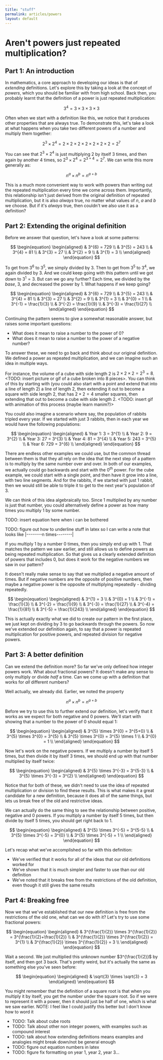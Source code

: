 ```yaml
---
title: "stuff"
permalink: articles/powers
layout: default
---
```


# Aren't powers just repeated multiplication?

## Part 1: An introduction
In mathematics, a core approach to developing our ideas is that of _extending_ definitions. Let's explore this by taking a look at the concept of _powers_, which you should be familiar with from high school. Back then, you probably learnt that the definition of a power is just repeated multiplication:

$$ 3^{4} = 3 \times 3 \times 3 \times 3 $$

Often when we start with a definition like this, we notice that it produces other properties that are always true. To demonstrate this, let's take a look at what happens when you take two different powers of a number and multiply them together:

$$ 2^{3} \times 2^{4} = 2 \times 2 \times 2 \times 2 \times 2 \times 2 \times 2 = 2^{7} $$

You can see that $2^{3}\times2^{4}$ is just multiplying $2$ by itself 3 times, and then again by another 4 times, so $2^{3}\times2^{4}=2^{3+4}={2^7}$. We can write this more generally as:

$$ n^{a} \times n^{b} = n^{a+b} $$

This is a much more convenient way to work with powers than writing out the repeated multiplication every time we come across them. Importantly, this relationship isn't just derived from the original definition of repeated multiplication, but it is also _always_ true, no matter what values of $n$, $a$ and $b$ we choose. But if it's _always_ true, then couldn't we also use it as a definition?

## Part 2: Extending the original definition
Before we answer that question, let's have a look at some patterns:

$$
\begin{equation}
\begin{aligned}
& 3^{6} = 729 \\
& 3^{5} = 243 \\
& 3^{4} = 81 \\
& 3^{3} = 27 \\
& 3^{2} = 9 \\
& 3^{1} = 3 \\
\end{aligned}
\end{equation}
$$

To get from $3^{6}$ to $3^{5}$, we simply divided by $3$. Then to get from $3^{5}$ to $3^{4}$, we again divided by $3$. And we could keep going with this pattern until we got down to $3^{1}=3$. But can we go any further? Each time, we divided by the _base_, $3$, and decreased the power by 1. What happens if we keep going?

$$
\begin{equation}
\begin{aligned}
& 3^{6} = 729 \\
& 3^{5} = 243 \\
& 3^{4} = 81 \\
& 3^{3} = 27 \\
& 3^{2} = 9 \\
& 3^{1} = 3 \\
& 3^{0} = 1 \\
& 3^{-1} = \frac{1}{3} \\
& 3^{-2} = \frac{1}{9} \\
& 3^{-3} = \frac{1}{27} \\
\end{aligned}
\end{equation}
$$

Continuing the pattern seems to give a somewhat reasonable answer, but raises some important questions:
- What does it mean to raise a number to the power of 0?
- What does it mean to raise a number to the power of a negative number?

To answer these, we need to go back and think about our original definition. We defined a power as repeated multiplication, and we can imagine such an idea in multiple ways.

For instance, the volume of a cube with side length 2 is $2\times2\times2=2^{3}=8$. <TODO: insert picture or gif of a cube broken into 8 pieces>. You can think of this by starting with (you could also start with a point and extend that into a line of length 2) a line of length 2, then extending it out to become a square with side length 2, that has $2\times2=4$ smaller squares, then extending that out to become a cube with side length 2. <TODO: insert gif with animation of this process (maybe learn manim?)>

You could also imagine a scenario where say, the population of rabbits tripled every year. If we started with just 3 rabbits, then in each year we would have the following populations:

$$
\begin{equation}
\begin{aligned}
& Year 1: 3 = 3^{1} \\
& Year 2: 9 = 3^{2} \\
& Year 3: 27 = 3^{3} \\
& Year 4: 81 = 3^{4} \\
& Year 5: 243 = 3^{5} \\
& Year 6: 729 = 3^{6} \\
\end{aligned}
\end{equation}
$$

There are endless other examples we could use, but the common thread between them is that they all rely on the idea that the next step of a pattern is to multiply by the same number over and over. In both of our examples, we actually could go backwards and start with the $0^{th}$ power. For the cube example, we could start with a single point, and then have it grow into a line, with two line segments. And for the rabbits, if we started with just 1 rabbit, then we would still be able to triple it to get to the next year's population of 3.

We can think of this idea algebraically too. Since 1 multiplied by any number is just that number, you could alternatively define a power as how many times you multiply 1 by some number.

TODO: insert equation here when i can be bothered

TODO: figure out how to underline stuff in latex so I can write a note that looks like \|--------n times--------\|

If you multiply 1 by a number 0 times, then you simply end up with 1. That matches the pattern we saw earlier, and still allows us to define powers as being repeated multiplication. So that gives us a clearly extended definition of powers that includes 0, but does it work for the negative numbers we saw in our pattern?

It doesn't really make sense to say that we multiplied a negative amount of times. But if negative numbers are the opposite of positive numbers, then maybe a negative power is the opposite of multiplying repeatedly - dividing repeatedly. 

$$
\begin{equation}
\begin{aligned}
& 3^{1} = 3 \\
& 3^{0} = 1 \\
& 3^{-1} = \frac{1}{3} \\
& 3^{-2} = \frac{1}{9} \\
& 3^{-3} = \frac{1}{27} \\
& 3^{-4} = \frac{1}{81} \\
& 3^{-5} = \frac{1}{243} \\
\end{aligned}
\end{equation}
$$

This is actually exactly what we did to create our pattern in the first place, we just kept on dividing by 3 to go backwards through the powers. So now we've extended our definition again, to say that a power is repeated multiplication for positive powers, and repeated division for negative powers.

## Part 3: A better definition
Can we extend the definition more? So far we've only defined how integer powers work. What about fractional powers? It doesn't make any sense to only multiply or divide _half_ a time. Can we come up with a definition that works for _all_ different numbers?

Well actually, we already did. Earlier, we noted the property 

$$ n^{a} \times n^{b} = n^{a+b} $$

Before we try to use this to further extend our definition, let's verify that it works as we expect for both negative and 0 powers. We'll start with showing that a number to the power of 0 should equal 1:

$$
\begin{equation}
\begin{aligned}
& 3^{5} \times 3^{0} = 3^{5+0} \\
& 3^{5} \times 3^{0} = 3^{5} \\
& 3^{5} \times 3^{0} = 3^{5} \times 1 \\
& 3^{0} = 1 \\
\end{aligned}
\end{equation}
$$

Now let's work on the negative powers. If we multiply a number by itself 5 times, but then divide it by itself 3 times, we should end up with that number multiplied by itself twice:

$$
\begin{equation}
\begin{aligned}
& 3^{5} \times 3^{-3} = 3^{5-3} \\
& 3^{5} \times 3^{-3} = 3^{2} \\
\end{aligned}
\end{equation}
$$

Notice that for both of these, we didn't need to use the idea of repeated multiplication or division to find these results. This is what makes it a great candidate for a new definition, because it does all of the same things, but lets us break free of the old and restrictive ideas.

We can actually do the same thing to see the relationship between positive, negative and 0 powers. If you multiply a number by itself 5 times, but then divide by itself 5 times, you should get right back to 1.

$$
\begin{equation}
\begin{aligned}
& 3^{5} \times 3^{-5} = 3^{5-5} \\
& 3^{5} \times 3^{-5} = 3^{0} \\
& 3^{5} \times 3^{-5} = 1 \\
\end{aligned}
\end{equation}
$$

Let's recap what we've accomplished so far with this definition:
- We've verified that it works for all of the ideas that our old definitions worked for
- We've shown that it is much simpler and faster to use than our old definition
- We've noted that it breaks free from the restrictions of the old definition, even though it still gives the same results

## Part 4: Breaking free
Now we that we've established that our new definition is free from the restrictions of the old one, what can we do with it? Let's try to use some fractional powers:

$$
\begin{equation}
\begin{aligned}
& 3^{\frac{1}{2}} \times 3^{\frac{1}{2}} = 3^{\frac{1}{2}+\frac{1}{2}} \\
& 3^{\frac{1}{2}} \times 3^{\frac{1}{2}} = 3^{1} \\
& 3^{\frac{1}{2}} \times 3^{\frac{1}{2}} = 3 \\
\end{aligned}
\end{equation}
$$

Wait a second. We just multiplied this unknown number $3^{\frac{1}{2}}$ by itself, and then got 3 back. That's pretty weird, but it's actually the same as something else you've seen before:

$$
\begin{equation}
\begin{aligned}
& \sqrt{3} \times \sqrt{3} = 3
\end{aligned}
\end{equation}
$$

You might remember that the definition of a square root is that when you multiply it by itself, you get the number under the square root. So if we were to represent it with a power, then it should just be half of one, which is what we saw earlier. NOTE: I feel like I could justify this better but I don't know how to word it




- TODO: Talk about cube roots
- TODO: Talk about other non integer powers, with examples such as compound interest
- TODO: talk about how extending definitions means examples and analogies might break down/not be general enough
- TODO: figure out equation numbers in latex
- TODO: figure fix formatting on year 1, year 2, year 3...

